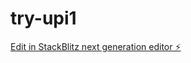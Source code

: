 # try-upi1

[Edit in StackBlitz next generation editor ⚡️](https://stackblitz.com/~/github.com/Atanurag/try-upi1)